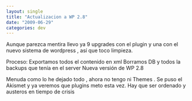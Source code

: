 ```yaml
---
layout: single
title: "Actualizacion a WP 2.8"
date: "2009-06-29"
categories: dev
---
```


Aunque parezca mentira llevo ya 9 upgrades con el plugin y una con el nuevo sistema de wordpress , así que toco limpieza.

Proceso: Exportamos todos el contenido en xml Borramos DB y todos la backups que tenía en el server Nueva versión de WP 2.8

Menuda como lo he dejado todo , ahora no tengo ni Themes . Se puso el Akismet y ya veremos que plugins meto esta vez. Hay que ser ordenado y austeros en tiempo de crisis
